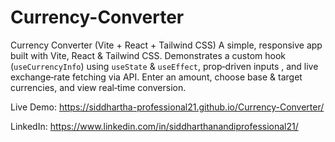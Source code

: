 # Currency-Converter

Currency Converter (Vite + React + Tailwind CSS) A simple, responsive app built with Vite, React & Tailwind CSS. Demonstrates a custom hook (`useCurrencyInfo`) using `useState` & `useEffect`, prop‑driven inputs , and live exchange‑rate fetching via API. Enter an amount, choose base & target currencies, and view real‑time conversion.

Live Demo: https://siddhartha-professional21.github.io/Currency-Converter/  

LinkedIn: https://www.linkedin.com/in/siddharthanandiprofessional21/
